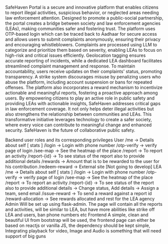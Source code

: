 SafeHaven Portal is a secure and innovative platform that enables citizens to report illegal activities, suspicious behavior, or neglected areas needing law enforcement attention. Designed to promote a public-social partnership, the portal creates a bridge between society and law enforcement agencies (LEAs), making communities safer and fostering trust.
The platform uses OTP-based login which can be traced back to Aadhaar for secure access and allows users to submit complaints anonymously, ensuring their privacy and encouraging whistleblowers. Complaints are processed using LLM to categorize and prioritize them based on severity, enabling LEAs to focus on high-risk and critical issues efficiently. Geolocation tagging ensures accurate reporting of incidents, while a dedicated LEA dashboard facilitates streamlined complaint management and response.
To maintain accountability, users receive updates on their complaints' status, promoting transparency. A strike system discourages misuse by penalizing users who abuse the platform, including account suspension or bans for repeated offenses. The platform also incorporates a reward mechanism to incentivize actionable and meaningful reports, fostering a proactive approach among users.
By empowering citizens to play an active role in public safety and providing LEAs with actionable insights, SafeHaven addresses critical gaps in law enforcement coverage. It not only helps deter illegal activities but also strengthens the relationship between communities and LEAs. This transformative initiative leverages technology to create a safer society, where every voice can contribute to meaningful change and enhanced security. SafeHaven is the future of collaborative public safety.

Backend user roles and its corresponding privileges
User
/me -> Details about self [ stats ]
/login -> Login with phone number
/otp-verify -> verify page of login
/see-map -> See the heatmap of the place 
/report -> To report an activity 
/report-{id} -> To see status of the report also to provide additional details
/rewards ->  Amount that is to be rewarded to the user for his contribution
/redeem-reward -> External site [Not going to develop]
LEA
/me -> Details about self [ stats ]
/login -> Login with phone number
/otp-verify -> verify page of login
/see-map -> See the heatmap of the place 
/report -> To report an activity 
/report-{id} -> To see status of the report also to provide additional details
                     -> Change status, Add details
                      -> Assign a team, send email
/issue-reward -> To send a reward against a report id
/reward-allocation -> See rewards allocated and rest for the LEA agency
Admin
Will be set up using flask-admin. The page will contain all the reports and activities, will be similar to LEA, but have more abilities like strike off LEA and users, ban phone numbers etc
Frontend
A simple, clean and beautiful UI from bootstrap will be used, the frontend page can either be based on reactjs or vanilla JS, the dependency should be kept simple, Integrating playback for video, Image and Audio is something that will need support of big guns
